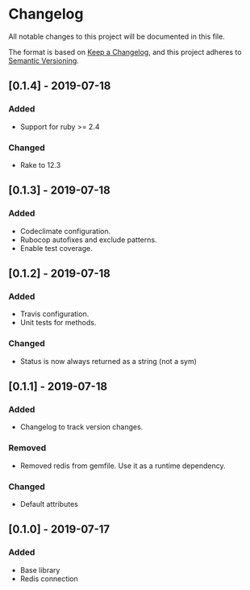# Changelog
All notable changes to this project will be documented in this file.

The format is based on [Keep a Changelog](https://keepachangelog.com/en/1.0.0/),
and this project adheres to [Semantic Versioning](https://semver.org/spec/v2.0.0.html).

## [0.1.4] - 2019-07-18

### Added
  - Support for ruby >= 2.4

### Changed
  - Rake to 12.3


## [0.1.3] - 2019-07-18

### Added
  - Codeclimate configuration.
  - Rubocop autofixes and exclude patterns.
  - Enable test coverage.


## [0.1.2] - 2019-07-18

### Added
  - Travis configuration.
  - Unit tests for methods.

### Changed
  - Status is now always returned as a string (not a sym)

## [0.1.1] - 2019-07-18

### Added
  - Changelog to track version changes.

### Removed
  - Removed redis from gemfile. Use it as a runtime dependency.

### Changed
  - Default attributes


## [0.1.0] - 2019-07-17

### Added
  - Base library
  - Redis connection
